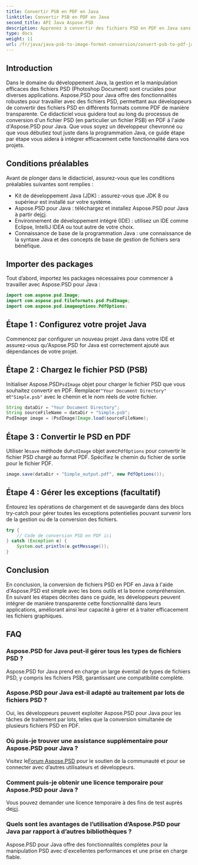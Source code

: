 ```yaml
---
title: Convertir PSB en PDF en Java
linktitle: Convertir PSB en PDF en Java
second_title: API Java Aspose.PSD
description: Apprenez à convertir des fichiers PSD en PDF en Java sans effort à l'aide d'Aspose.PSD. Idéal pour les développeurs cherchant à rationaliser la gestion des fichiers graphiques.
type: docs
weight: 11
url: /fr/java/java-psb-to-image-format-conversion/convert-psb-to-pdf-java/
---
```

## Introduction
Dans le domaine du développement Java, la gestion et la manipulation efficaces des fichiers PSD (Photoshop Document) sont cruciales pour diverses applications. Aspose.PSD pour Java offre des fonctionnalités robustes pour travailler avec des fichiers PSD, permettant aux développeurs de convertir des fichiers PSD en différents formats comme PDF de manière transparente. Ce didacticiel vous guidera tout au long du processus de conversion d'un fichier PSD (en particulier un fichier PSB) en PDF à l'aide d'Aspose.PSD pour Java. Que vous soyez un développeur chevronné ou que vous débutiez tout juste dans la programmation Java, ce guide étape par étape vous aidera à intégrer efficacement cette fonctionnalité dans vos projets.
## Conditions préalables
Avant de plonger dans le didacticiel, assurez-vous que les conditions préalables suivantes sont remplies :
- Kit de développement Java (JDK) : assurez-vous que JDK 8 ou supérieur est installé sur votre système.
-  Aspose.PSD pour Java : téléchargez et installez Aspose.PSD pour Java à partir de[ici](https://releases.aspose.com/psd/java/).
- Environnement de développement intégré (IDE) : utilisez un IDE comme Eclipse, IntelliJ IDEA ou tout autre de votre choix.
- Connaissance de base de la programmation Java : une connaissance de la syntaxe Java et des concepts de base de gestion de fichiers sera bénéfique.

## Importer des packages
Tout d’abord, importez les packages nécessaires pour commencer à travailler avec Aspose.PSD pour Java :
```java
import com.aspose.psd.Image;
import com.aspose.psd.fileformats.psd.PsdImage;
import com.aspose.psd.imageoptions.PdfOptions;
```
## Étape 1 : Configurez votre projet Java
Commencez par configurer un nouveau projet Java dans votre IDE et assurez-vous qu'Aspose.PSD for Java est correctement ajouté aux dépendances de votre projet.
## Étape 2 : Chargez le fichier PSD (PSB)
 Initialiser Aspose.PSD`PsdImage` objet pour charger le fichier PSD que vous souhaitez convertir en PDF. Remplacer`"Your Document Directory"` et`"Simple.psb"` avec le chemin et le nom réels de votre fichier.
```java
String dataDir = "Your Document Directory";
String sourceFileName = dataDir + "Simple.psb";
PsdImage image = (PsdImage)Image.load(sourceFileName);
```
## Étape 3 : Convertir le PSD en PDF
 Utiliser le`save` méthode du`PsdImage` objet avec`PdfOptions` pour convertir le fichier PSD chargé au format PDF. Spécifiez le chemin du fichier de sortie pour le fichier PDF.
```java
image.save(dataDir + "Simple_output.pdf", new PdfOptions());
```
## Étape 4 : Gérer les exceptions (facultatif)
Entourez les opérations de chargement et de sauvegarde dans des blocs try-catch pour gérer toutes les exceptions potentielles pouvant survenir lors de la gestion ou de la conversion des fichiers.
```java
try {
    // Code de conversion PSD en PDF ici
} catch (Exception e) {
    System.out.println(e.getMessage());
}
```

## Conclusion
En conclusion, la conversion de fichiers PSD en PDF en Java à l'aide d'Aspose.PSD est simple avec les bons outils et la bonne compréhension. En suivant les étapes décrites dans ce guide, les développeurs peuvent intégrer de manière transparente cette fonctionnalité dans leurs applications, améliorant ainsi leur capacité à gérer et à traiter efficacement les fichiers graphiques.

## FAQ
### Aspose.PSD for Java peut-il gérer tous les types de fichiers PSD ?
Aspose.PSD for Java prend en charge un large éventail de types de fichiers PSD, y compris les fichiers PSB, garantissant une compatibilité complète.
### Aspose.PSD pour Java est-il adapté au traitement par lots de fichiers PSD ?
Oui, les développeurs peuvent exploiter Aspose.PSD pour Java pour les tâches de traitement par lots, telles que la conversion simultanée de plusieurs fichiers PSD en PDF.
### Où puis-je trouver une assistance supplémentaire pour Aspose.PSD pour Java ?
 Visitez le[Forum Aspose.PSD](https://forum.aspose.com/c/psd/34) pour le soutien de la communauté et pour se connecter avec d’autres utilisateurs et développeurs.
### Comment puis-je obtenir une licence temporaire pour Aspose.PSD pour Java ?
 Vous pouvez demander une licence temporaire à des fins de test auprès de[ici](https://purchase.aspose.com/temporary-license/).
### Quels sont les avantages de l’utilisation d’Aspose.PSD pour Java par rapport à d’autres bibliothèques ?
Aspose.PSD pour Java offre des fonctionnalités complètes pour la manipulation PSD avec d'excellentes performances et une prise en charge fiable.